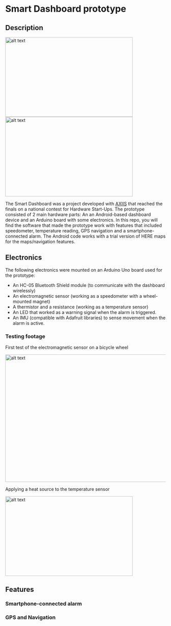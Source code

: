 # Smart Dashboard prototype #

## Description ##

<img src="https://user-images.githubusercontent.com/40466329/53058003-57e12100-34a9-11e9-8db8-c690f9557239.png" alt="alt text" width="400" height="250"> <img src="https://user-images.githubusercontent.com/40466329/53058049-7c3cfd80-34a9-11e9-9f2f-e5db4c32d7e3.jpg" alt="alt text" width="400" height="250">

The Smart Dashboard was a project developed with [AXIIS](https://www.axiis-ea.com/) that reached the finals on a national contest for Hardware Start-Ups. The prototype consisted of 2 main hardware parts: An an Android-based dashboard device and an Arduino board with some electronics. In this repo, you will find the software that made the prototype work with features that included speedometer, temperature reading, GPS navigation and a smartphone-connected alarm. The Android code works with a trial version of HERE maps for the maps/navigation features.

## Electronics ##

The following electronics were mounted on an Arduino Uno board used for the prototype:
- An HC-05 Bluetooth Shield module (to communicate with the dashboard wirelessly)
- An electromagnetic sensor (working as a speedometer with a wheel-mounted magnet)
- A thermistor and a resistance (working as a temperature sensor)
- An LED that worked as a warning signal when the alarm is triggered.
- An IMU (compatible with Adafruit libraries) to sense movement when the alarm is active.

### Testing footage ###

First test of the electromagnetic sensor on a bicycle wheel

<img src="https://user-images.githubusercontent.com/40466329/53059398-988f6900-34ae-11e9-80d3-a1dca53baf3f.gif" alt="alt text" width="800" height="400">

Applying a heat source to the temperature sensor

<img src="https://user-images.githubusercontent.com/40466329/53058619-b27b7c80-34ab-11e9-9edb-3385705ab0f7.gif" alt="alt text" width="400" height="250">

## Features ##

### Smartphone-connected alarm ###

### GPS and Navigation ###





<!---
Screenshots:
![screenshot_20170504-000557](https://user-images.githubusercontent.com/40466329/46422676-c442ca00-c72c-11e8-9074-7901a323c2c7.png)
-->
<!---
![screenshot_20170504-001616](https://user-images.githubusercontent.com/40466329/46422764-eccac400-c72c-11e8-941a-77b070a99162.png)
-->
<!---
![screenshot_20170504-001801](https://user-images.githubusercontent.com/40466329/46422778-f18f7800-c72c-11e8-8015-a19fd103981d.png)
-->

